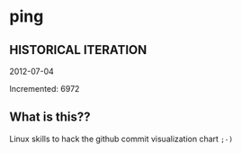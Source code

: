 # ping

## HISTORICAL ITERATION
2012-07-04

Incremented: 6972

## What is this?? 
Linux skills to hack the github commit visualization chart `;-)`
